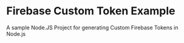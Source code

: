 # Firebase Custom Token Example

A sample Node.JS Project for generating Custom Firebase Tokens in Node.js
